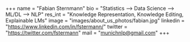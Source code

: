 +++
name = "Fabian Sternmann"
bio = "Statistics --> Data Science --> ML/DL --> NLP"
res_int = "Knowledge Representation, Knowledge Editing, Explainable LMs"
image = "images/about_us_photos/fabian.jpg"
linkedin = "https://www.linkedin.com/in/fstermann/"
twitter = "https://twitter.com/fstermann"
mail = "munichnlp@gmail.com"
+++